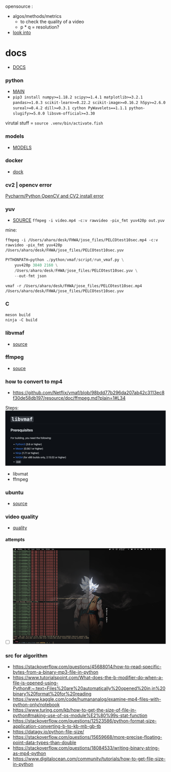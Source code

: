 
opensource :
- algos/methods/metrics
	-  to check the quality of a video
	-  p * q = resolution?
 - [look into ](https://github.com/Netflix/vmaf)


# docs
- [DOCS ](https://github.com/Netflix/vmaf/blob/master/resource/doc/index.md#documentation)

### python
-  [MAIN](https://github.com/Netflix/vmaf/blob/master/resource/doc/python.md)
-  `pip3 install numpy>=1.18.2 scipy>=1.4.1 matplotlib>=3.2.1 pandas>=1.0.3 scikit-learn>=0.22.2 scikit-image>=0.16.2 h5py>=2.6.0 sureal>=0.4.2 dill>=0.3.1 cython PyWavelets==1.1.1 python-slugify>=5.0.0 libsvm-official>=3.30`

virutal stuff = `source .venv/bin/activate.fish`


### models
-  [MODELS](https://github.com/Netflix/vmaf/blob/master/resource/doc/models.md)

### docker
- [dock](https://github.com/Netflix/vmaf/blob/master/resource/doc/docker.md)

### cv2 | opencv error
[Pycharm/Python OpenCV and CV2 install error](https://stackoverflow.com/questions/37776228/pycharm-python-opencv-and-cv2-install-error)

### yuv
- [SOURCE](https://github.com/Netflix/vmaf/issues/43)
`ffmpeg -i video.mp4 -c:v rawvideo -pix_fmt yuv420p out.yuv`


mine:
```
ffmpeg -i /Users/aharo/desk/FHWA/jose_files/PELCOtest10sec.mp4 -c:v rawvideo -pix_fmt yuv420p /Users/aharo/desk/FHWA/jose_files/PELCOtest10sec.yuv
```


```py
PYTHONPATH=python ./python/vmaf/script/run_vmaf.py \
    yuv420p 3840 2160 \
    /Users/aharo/desk/FHWA/jose_files/PELCOtest10sec.yuv \
    --out-fmt json
```

```
vmaf -r /Users/aharo/desk/FHWA/jose_files/PELCOtest10sec.mp4 /Users/aharo/desk/FHWA/jose_files/PELCOtest10sec.yuv
```


### C 
```
meson build
ninja -C build
```


###  libvmaf
- [source](https://github.com/Netflix/vmaf/blob/master/libvmaf/README.md#install)

### ffmpeg
- [souce](https://github.com/Netflix/vmaf/blob/master/resource/doc/ffmpeg.md)

### how to convert to mp4
- https://github.com/Netflix/vmaf/blob/98bdd77b296da207ab42c3113ec8f30de58db197/resource/doc/ffmpeg.md?plain=1#L34


Steps:
![](../../z/aharo%202023-06-19%20at%2011.59.39%20AM.png)
- libvmat
- ffmpeg



### ubuntu
- [source](https://ottverse.com/vmaf-ffmpeg-ubuntu-compilation-installation-usage-guide/)


### video quality
- [quality](https://github.com/CrypticSignal/video-quality-metrics)



#### attempts
- [ ] ![](../../z/aharo%202023-06-19%20at%205.48.44%20PM.png)




### src for algorithm 
-  https://stackoverflow.com/questions/45688014/how-to-read-specific-bytes-from-a-binary-mp3-file-in-python
- https://www.tutorialspoint.com/What-does-the-b-modifier-do-when-a-file-is-opened-using-Python#:~:text=Files%20are%20automatically%20opened%20in,in%20binary%20format%20for%20reading
- https://www.kaggle.com/code/humananalog/examine-mp4-files-with-python-only/notebook
- https://www.turing.com/kb/how-to-get-the-size-of-file-in-python#making-use-of-os-module%E2%80%99s-stat-function
- https://stackoverflow.com/questions/12523586/python-format-size-application-converting-b-to-kb-mb-gb-tb
- https://datagy.io/python-file-size/
- https://stackoverflow.com/questions/15659668/more-precise-floating-point-data-types-than-double
- https://stackoverflow.com/questions/18084533/writing-binary-string-as-mp4-python
- https://www.digitalocean.com/community/tutorials/how-to-get-file-size-in-python 







